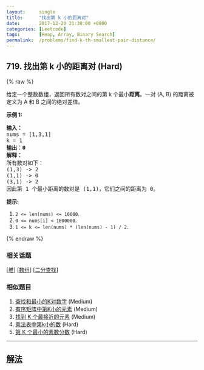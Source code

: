 ```yaml
---
layout:     single
title:      "找出第 k 小的距离对"
date:       2017-12-20 21:30:00 +0800
categories: [Leetcode]
tags:       [Heap, Array, Binary Search]
permalink:  /problems/find-k-th-smallest-pair-distance/
---
```


## 719. 找出第 k 小的距离对 (Hard)

{% raw %}

<p>给定一个整数数组，返回所有数对之间的第 k 个最小<strong>距离</strong>。一对 (A, B) 的距离被定义为 A 和 B 之间的绝对差值。</p>

<p><strong>示例 1:</strong></p>

<pre>
<strong>输入：</strong>
nums = [1,3,1]
k = 1
<strong>输出：0</strong> 
<strong>解释：</strong>
所有数对如下：
(1,3) -&gt; 2
(1,1) -&gt; 0
(3,1) -&gt; 2
因此第 1 个最小距离的数对是 (1,1)，它们之间的距离为 0。
</pre>

<p><strong>提示:</strong></p>

<ol>
	<li><code>2 &lt;= len(nums) &lt;= 10000</code>.</li>
	<li><code>0 &lt;= nums[i] &lt; 1000000</code>.</li>
	<li><code>1 &lt;= k &lt;= len(nums) * (len(nums) - 1) / 2</code>.</li>
</ol>

{% endraw %}

### 相关话题
  [[堆](https://github.com/openset/leetcode/tree/master/tag/heap/README.md)]
  [[数组](https://github.com/openset/leetcode/tree/master/tag/array/README.md)]
  [[二分查找](https://github.com/openset/leetcode/tree/master/tag/binary-search/README.md)]

### 相似题目
  1. [查找和最小的K对数字](/problems/find-k-pairs-with-smallest-sums) (Medium)
  1. [有序矩阵中第K小的元素](/problems/kth-smallest-element-in-a-sorted-matrix) (Medium)
  1. [找到 K 个最接近的元素](/problems/find-k-closest-elements) (Medium)
  1. [乘法表中第k小的数](/problems/kth-smallest-number-in-multiplication-table) (Hard)
  1. [第 K 个最小的素数分数](/problems/k-th-smallest-prime-fraction) (Hard)

---

## [解法](https://github.com/openset/leetcode/tree/master/problems/find-k-th-smallest-pair-distance)
